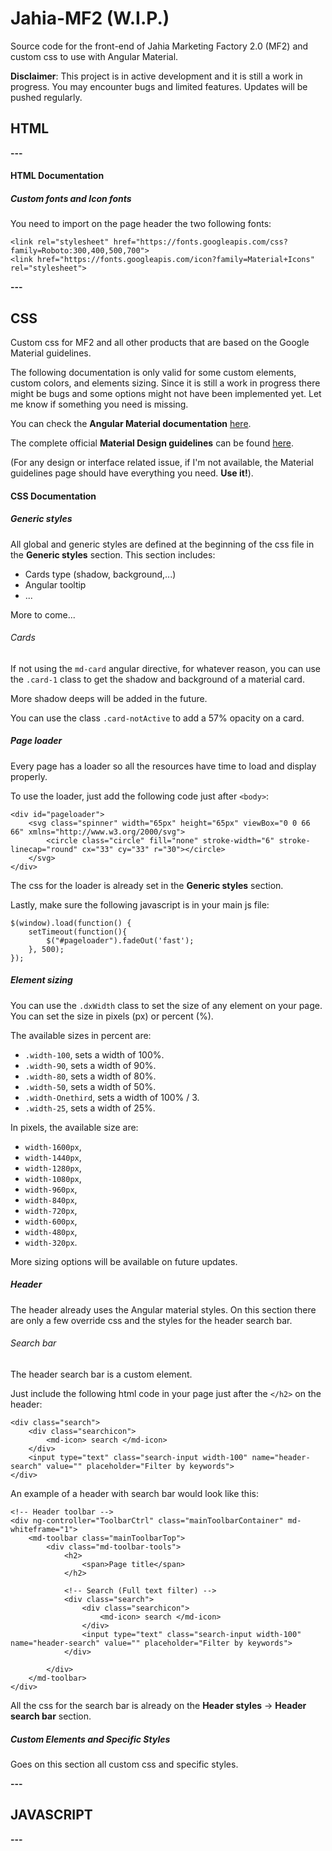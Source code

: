 # Jahia-MF2 (W.I.P.)
Source code for the front-end of Jahia Marketing Factory 2.0 (MF2) and custom css to use with Angular Material.

**Disclaimer**: This project is in active development and it is still a work in progress. You may encounter bugs and limited features. Updates will be pushed regularly.

## HTML

**---**

#### HTML Documentation

##### Custom fonts and Icon fonts

You need to import on the page header the two following fonts:

```
<link rel="stylesheet" href="https://fonts.googleapis.com/css?family=Roboto:300,400,500,700">
<link href="https://fonts.googleapis.com/icon?family=Material+Icons" rel="stylesheet">
```

**---**

## CSS
Custom css for MF2 and all other products that are based on the Google Material guidelines.

The following documentation is only valid for some custom elements, custom colors, and elements sizing.
Since it is still a work in progress there might be bugs and some options might not have been implemented yet. Let me know if something you need is missing.

You can check the **Angular Material documentation** [here](https://material.angularjs.org/latest/demo).

The complete official **Material Design guidelines** can be found [here](https://material.google.com/).

(For any design or interface related issue, if I'm not available, the Material guidelines page should have everything you need. **Use it!**).

#### CSS Documentation

##### Generic styles

All global and generic styles are defined at the beginning of the css file in the **Generic styles** section. This section includes:
- Cards type (shadow, background,...)
- Angular tooltip
- ...

More to come...

###### Cards

If not using the `md-card` angular directive, for whatever reason, you can use the `.card-1` class to get the shadow and background of a material card.

More shadow deeps will be added in the future.

You can use the class `.card-notActive` to add a 57% opacity on a card.

##### Page loader

Every page has a loader so all the resources have time to load and display properly.

To use the loader, just add the following code just after `<body>`:
```
<div id="pageloader">
    <svg class="spinner" width="65px" height="65px" viewBox="0 0 66 66" xmlns="http://www.w3.org/2000/svg">
        <circle class="circle" fill="none" stroke-width="6" stroke-linecap="round" cx="33" cy="33" r="30"></circle>
    </svg>
</div>
```
The css for the loader is already set in the **Generic styles** section.

Lastly, make sure the following javascript is in your main js file:
```
$(window).load(function() {
	setTimeout(function(){
		$("#pageloader").fadeOut('fast');
	}, 500);
});
```

##### Element sizing

You can use the `.dxWidth` class to set the size of any element on your page.
You can set the size in pixels (px) or percent (%).

The available sizes in percent are:
- `.width-100`, sets a width of 100%.
- `.width-90`, sets a width of 90%.
- `.width-80`, sets a width of 80%.
- `.width-50`, sets a width of 50%.
- `.width-Onethird`, sets a width of 100% / 3.
- `.width-25`, sets a width of 25%.

In pixels, the available size are:
- `width-1600px`,
- `width-1440px`,
- `width-1280px`,
- `width-1080px`,
- `width-960px`,
- `width-840px`,
- `width-720px`,
- `width-600px`,
- `width-480px`,
- `width-320px`.

More sizing options will be available on future updates.

##### Header

The header already uses the Angular material styles.
On this section there are only a few override css and the styles for the header search bar.

###### Search bar

The header search bar is a custom element.

Just include the following html code in your page just after the `</h2>` on the header:
```
<div class="search">
    <div class="searchicon">
        <md-icon> search </md-icon>
    </div>
    <input type="text" class="search-input width-100" name="header-search" value="" placeholder="Filter by keywords">
</div>
```

An example of a header with search bar would look like this:
```
<!-- Header toolbar -->
<div ng-controller="ToolbarCtrl" class="mainToolbarContainer" md-whiteframe="1">
    <md-toolbar class="mainToolbarTop">
        <div class="md-toolbar-tools">
            <h2>
                <span>Page title</span>
            </h2>
            
            <!-- Search (Full text filter) -->
            <div class="search">
                <div class="searchicon">
                    <md-icon> search </md-icon>
                </div>
                <input type="text" class="search-input width-100" name="header-search" value="" placeholder="Filter by keywords">
            </div>
            
        </div>
    </md-toolbar>
</div>
```

All the css for the search bar is already on the **Header styles** -> **Header search bar** section.

##### Custom Elements and Specific Styles

Goes on this section all custom css and specific styles.


**---**

## JAVASCRIPT
**---**